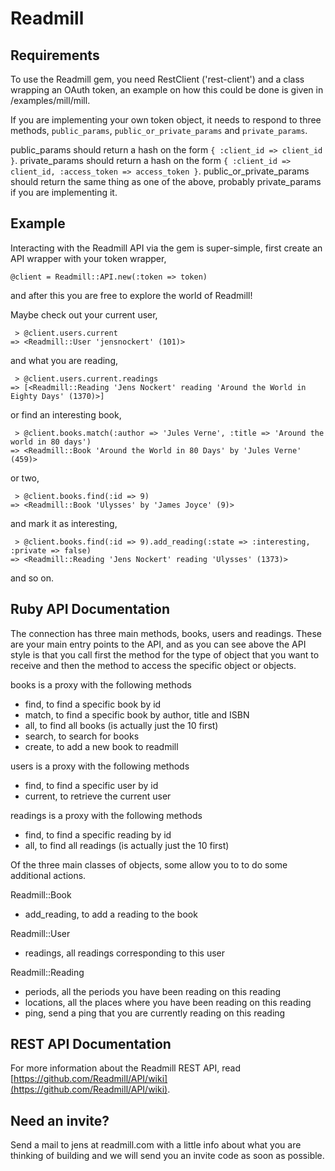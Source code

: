 Readmill
================================================================================


Requirements
--------------------------------------------------------------------------------

To use the Readmill gem, you need RestClient ('rest-client') and a class
wrapping an OAuth token, an example on how this could be done is given in
/examples/mill/mill.

If you are implementing your own token object, it needs to respond to three
methods, `public_params`, `public_or_private_params` and `private_params`.

public_params should return a hash on the form `{ :client_id => client_id }`.
private_params should return a hash on the form `{ :client_id => client_id,
:access_token => access_token }`.
public_or_private_params should return the same thing as one of the above,
probably private_params if you are implementing it.


Example
--------------------------------------------------------------------------------

Interacting with the Readmill API via the gem is super-simple, first create an
API wrapper with your token wrapper,

    @client = Readmill::API.new(:token => token)

and after this you are free to explore the world of Readmill!

Maybe check out your current user,

     > @client.users.current
    => <Readmill::User 'jensnockert' (101)>

and what you are reading,

     > @client.users.current.readings
    => [<Readmill::Reading 'Jens Nockert' reading 'Around the World in Eighty Days' (1370)>]

or find an interesting book,

     > @client.books.match(:author => 'Jules Verne', :title => 'Around the world in 80 days')
    => <Readmill::Book 'Around the World in 80 Days' by 'Jules Verne' (459)>

or two,

     > @client.books.find(:id => 9)
    => <Readmill::Book 'Ulysses' by 'James Joyce' (9)>

and mark it as interesting,

     > @client.books.find(:id => 9).add_reading(:state => :interesting, :private => false)
    => <Readmill::Reading 'Jens Nockert' reading 'Ulysses' (1373)>

and so on.


Ruby API Documentation
--------------------------------------------------------------------------------

The connection has three main methods, books, users and readings. These are your
main entry points to the API, and as you can see above the API style is that you
call first the method for the type of object that you want to receive and then
the method to access the specific object or objects.

books is a proxy with the following methods

  - find, to find a specific book by id
  - match, to find a specific book by author, title and ISBN
  - all, to find all books (is actually just the 10 first)
  - search, to search for books
  - create, to add a new book to readmill


users is a proxy with the following methods

  - find, to find a specific user by id
  - current, to retrieve the current user


readings is a proxy with the following methods

  - find, to find a specific reading by id
  - all, to find all readings (is actually just the 10 first)


Of the three main classes of objects, some allow you to to do some additional
actions.

Readmill::Book

  - add_reading, to add a reading to the book

Readmill::User

  - readings, all readings corresponding to this user

Readmill::Reading

  - periods, all the periods you have been reading on this reading
  - locations, all the places where you have been reading on this reading
  - ping, send a ping that you are currently reading on this reading


REST API Documentation
--------------------------------------------------------------------------------

For more information about the Readmill REST API, read
[https://github.com/Readmill/API/wiki](https://github.com/Readmill/API/wiki).


Need an invite?
--------------------------------------------------------------------------------

Send a mail to jens at readmill.com with a little info about what you are
thinking of building and we will send you an invite code as soon as possible.

